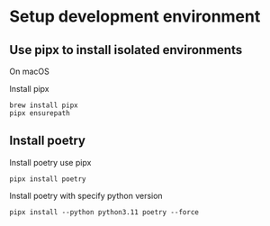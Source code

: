 # Setup development environment

## Use pipx to install isolated environments

On macOS

Install pipx


```
brew install pipx
pipx ensurepath
```

## Install poetry

Install poetry use pipx

```
pipx install poetry
```

Install poetry with specify python version 

```
pipx install --python python3.11 poetry --force
```

